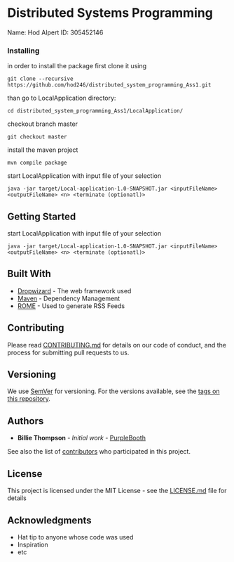# Distributed Systems Programming

Name: Hod Alpert
ID: 305452146

### Installing

in order to install the package first clone it using 

```
git clone --recursive https://github.com/hod246/distributed_system_programming_Ass1.git
```
than go to LocalApplication directory:
```
cd distributed_system_programming_Ass1/LocalApplication/
```
checkout branch master
```
git checkout master
```
install the maven project
```
mvn compile package
```
start LocalApplication with input file of your selection
```
java -jar target/Local-application-1.0-SNAPSHOT.jar <inputFileName> <outputFileName> <n> <terminate (optionatl)>
```

## Getting Started

start LocalApplication with input file of your selection
```
java -jar target/Local-application-1.0-SNAPSHOT.jar <inputFileName> <outputFileName> <n> <terminate (optionatl)>
```
## Built With

* [Dropwizard](http://www.dropwizard.io/1.0.2/docs/) - The web framework used
* [Maven](https://maven.apache.org/) - Dependency Management
* [ROME](https://rometools.github.io/rome/) - Used to generate RSS Feeds

## Contributing

Please read [CONTRIBUTING.md](https://gist.github.com/PurpleBooth/b24679402957c63ec426) for details on our code of conduct, and the process for submitting pull requests to us.

## Versioning

We use [SemVer](http://semver.org/) for versioning. For the versions available, see the [tags on this repository](https://github.com/your/project/tags). 

## Authors

* **Billie Thompson** - *Initial work* - [PurpleBooth](https://github.com/PurpleBooth)

See also the list of [contributors](https://github.com/your/project/contributors) who participated in this project.

## License

This project is licensed under the MIT License - see the [LICENSE.md](LICENSE.md) file for details

## Acknowledgments

* Hat tip to anyone whose code was used
* Inspiration
* etc
